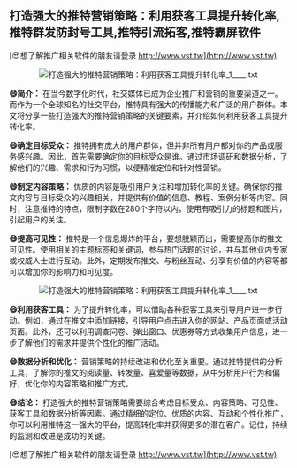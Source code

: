 ## **打造强大的推特营销策略：利用获客工具提升转化率,推特群发防封号工具,推特引流拓客,推特霸屏软件**

[😍想了解推广相关软件的朋友请登录 http://www.vst.tw](http://www.vst.tw)

 <center><img src="https://vst.tw/MP4/tuiguang/png/0.png" alt="打造强大的推特营销策略：利用获客工具提升转化率_1____.txt"></center>

**😄简介：**
在当今数字化时代，社交媒体已成为企业推广和营销的重要渠道之一。而作为一个全球知名的社交平台，推特具有强大的传播能力和广泛的用户群体。本文将分享一些打造强大的推特营销策略的关键要素，并介绍如何利用获客工具提升转化率。

**😄确定目标受众：**
推特拥有庞大的用户群体，但并非所有用户都对你的产品或服务感兴趣。因此，首先需要确定你的目标受众是谁。通过市场调研和数据分析，了解他们的兴趣、需求和行为习惯，以便精准定位和针对性营销。

**😄制定内容策略：**
优质的内容是吸引用户关注和增加转化率的关键。确保你的推文内容与目标受众的兴趣相关，并提供有价值的信息、教程、案例分析等内容。同时，注意推特的特点，限制字数在280个字符以内，使用有吸引力的标题和图片，引起用户的关注。

**😄提高可见性：**
推特是一个信息爆炸的平台，要想脱颖而出，需要提高你的推文可见性。使用相关的主题标签和关键词，参与热门话题的讨论，并与其他业内专家或权威人士进行互动。此外，定期发布推文、与粉丝互动、分享有价值的内容等都可以增加你的影响力和可见度。

 <center><img src="https://vst.tw/MP4/tuiguang/png/7.png" alt="打造强大的推特营销策略：利用获客工具提升转化率_1____.txt"></center>

**😄利用获客工具：**
为了提升转化率，可以借助各种获客工具来引导用户进一步行动。例如，通过在推文中添加链接，引导用户点击进入你的网站、产品页面或活动页面。此外，还可以利用调查问卷、弹出窗口、优惠券等方式收集用户信息，进一步了解他们的需求并提供个性化的推广活动。

**😄数据分析和优化：**
营销策略的持续改进和优化至关重要。通过推特提供的分析工具，了解你的推文的阅读量、转发量、喜爱量等数据，从中分析用户行为和偏好，优化你的内容策略和推广方式。

**😄结论：**
打造强大的推特营销策略需要综合考虑目标受众、内容策略、可见性、获客工具和数据分析等因素。通过精细的定位、优质的内容、互动和个性化推广，你可以利用推特这一强大的平台，提高转化率并获得更多的潜在客户。记住，持续的监测和改进是成功的关键。

[😍想了解推广相关软件的朋友请登录 http://www.vst.tw](http://www.vst.tw)



